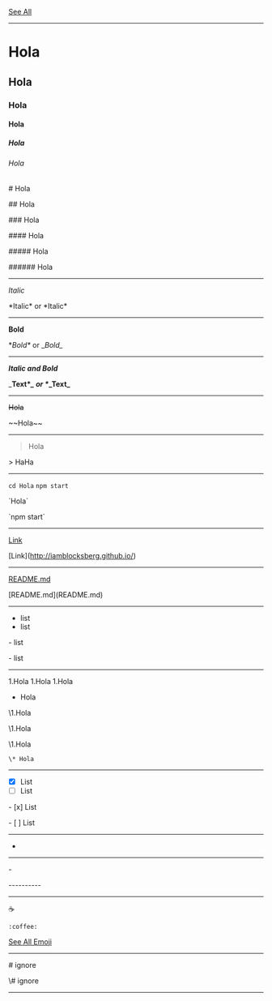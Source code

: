 
[See All](https://guides.github.com/features/mastering-markdown/)

----------

# Hola
## Hola
### Hola
#### Hola
##### Hola
###### Hola

\# Hola

\## Hola

\### Hola

\#### Hola

\##### Hola

\###### Hola

----------

*Italic*

\*Italic\* or \*Italic\*

----------

**Bold**

\**Bold\** or \__Bold\__

----------

_**Italic and Bold**_

\_**Text\**_ or \**_Text\_**

----------

~~Hola~~

\~~Hola\~~

----------

> Hola

\> HaHa

----------

`cd Hola`
`npm start`

\`Hola\`

\`npm start\`

----------

[Link](http://iamblocksberg.github.io/)

\[Link](http://iamblocksberg.github.io/)

----------

[README.md](README.md)

\[README.md](README.md)

----------

- list
- list

\- list

\- list

----------

1.Hola
1.Hola
1.Hola
  * Hola

\1.Hola

\1.Hola

  \1.Hola
  
    \* Hola
    
----------

- [x] List
- [ ] List

\- [x] List

\- [ ] List

----------

-

----------

\-

\----------

----------

:coffee:

`:coffee:`

[See All Emoji](http://emoji.muan.co/)

----------

\# ignore

\\# ignore

----------

